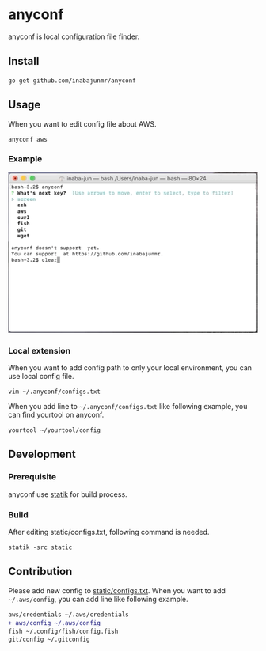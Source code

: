 # anyconf

anyconf is local configuration file finder.
## Install

```
go get github.com/inabajunmr/anyconf
```
## Usage

When you want to edit config file about AWS.

```
anyconf aws
```

### Example

![](./doc/anyconf.gif)

### Local extension

When you want to add config path to only your local environment, you can use local config file.

```
vim ~/.anyconf/configs.txt
```

When you add line to `~/.anyconf/configs.txt` like following example, you can find yourtool on anyconf.

```
yourtool ~/yourtool/config
```

## Development

### Prerequisite
anyconf use [statik](https://github.com/rakyll/statik) for build process.

### Build

After editing static/configs.txt, following command is needed.
```
statik -src static
```

## Contribution

Please add new config to [static/configs.txt](static/configs.txt).
When you want to add `~/.aws/config`, you can add line like following example.

```diff
aws/credentials ~/.aws/credentials
+ aws/config ~/.aws/config
fish ~/.config/fish/config.fish
git/config ~/.gitconfig
```
